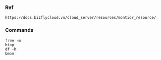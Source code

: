 ### Ref
```
https://docs.bizflycloud.vn/cloud_server/resources/montior_resource/
```

### Commands
```
free -m
htop
df -h
bmon
```